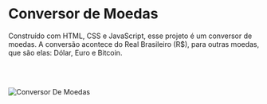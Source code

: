 <h1> Conversor de Moedas </h1>

Construído com HTML, CSS e JavaScript, esse projeto é um conversor de moedas. A conversão acontece do Real Brasileiro (R$), para outras moedas, que são elas: Dólar, Euro e Bitcoin.

<br>
<br>

![Conversor De Moedas](https://user-images.githubusercontent.com/107042479/232251948-b6ddb2fd-fd21-43dc-b700-a933f98e8358.png)
